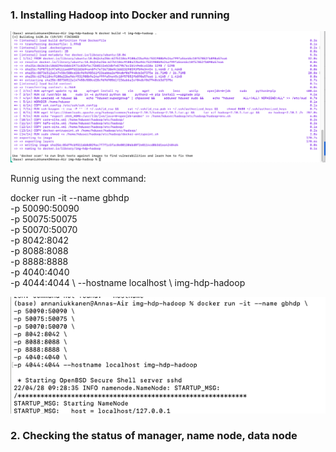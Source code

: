 ### 1. Installing Hadoop into Docker and running

![Hadoop installing](https://github.com/Annassie/BigData-Hadoop/blob/Anna_Niukkanen_task_1/Anna_Niukkanen_task_1/images/hadoop_installing.png)

Runnig using the next command:

docker run -it --name gbhdp \
               -p 50090:50090 \
               -p 50075:50075 \
               -p 50070:50070 \
               -p 8042:8042 \
               -p 8088:8088 \
               -p 8888:8888 \
               -p 4040:4040 \
               -p 4044:4044 \ --hostname localhost \ img-hdp-hadoop

![Hadoop running](https://github.com/Annassie/BigData-Hadoop/blob/Anna_Niukkanen_task_1/Anna_Niukkanen_task_1/images/hadoop_running.png)

### 2. Checking the status of manager, name node, data node
